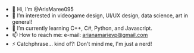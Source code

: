 - 👋 Hi, I’m @ArisMaree095 
- 👀 I’m interested in videogame design, UI/UX design, data science, art in general!
- 🌱 I’m currently learning C++, C#, Python, and Javascript. 
- 📫 How to reach me: e-mail: arianamarievp@gmail.com
- ⚡ Catchphrase... kind of?: Don't mind me, I'm just a nerd!

<!---
ArisMaree095/ArisMaree095 is a ✨ special ✨ repository because its `README.md` (this file) appears on your GitHub profile.
You can click the Preview link to take a look at your changes.
--->
